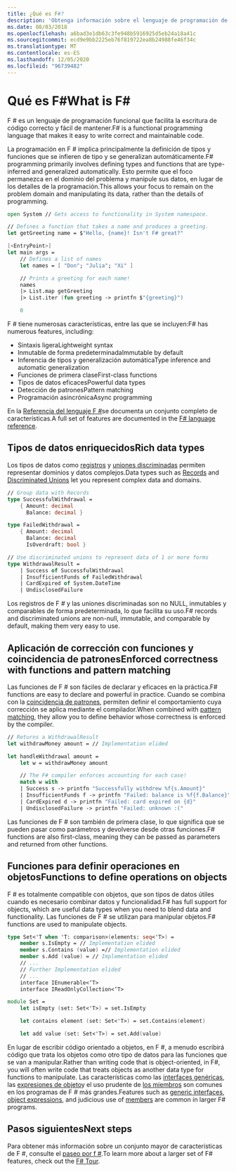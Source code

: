 ```yaml
---
title: ¿Qué es F#?
description: 'Obtenga información sobre el lenguaje de programación de F # y la programación de F #. Obtenga información sobre los tipos de datos enriquecidos, las funciones y cómo encajan entre sí.'
ms.date: 08/03/2018
ms.openlocfilehash: a6bad3e1db63c3fe948b5916925d5eb24a18a41c
ms.sourcegitcommit: ecd9e9bb2225eb76f819722ea8b24988fe46f34c
ms.translationtype: MT
ms.contentlocale: es-ES
ms.lasthandoff: 12/05/2020
ms.locfileid: "96739482"
---
```

# <a name="what-is-f"></a><span data-ttu-id="ad3c0-104">Qué es F\#</span><span class="sxs-lookup"><span data-stu-id="ad3c0-104">What is F\#</span></span>

<span data-ttu-id="ad3c0-105">F # es un lenguaje de programación funcional que facilita la escritura de código correcto y fácil de mantener.</span><span class="sxs-lookup"><span data-stu-id="ad3c0-105">F# is a functional programming language that makes it easy to write correct and maintainable code.</span></span>

<span data-ttu-id="ad3c0-106">La programación en F # implica principalmente la definición de tipos y funciones que se infieren de tipo y se generalizan automáticamente.</span><span class="sxs-lookup"><span data-stu-id="ad3c0-106">F# programming primarily involves defining types and functions that are type-inferred and generalized automatically.</span></span> <span data-ttu-id="ad3c0-107">Esto permite que el foco permanezca en el dominio del problema y manipule sus datos, en lugar de los detalles de la programación.</span><span class="sxs-lookup"><span data-stu-id="ad3c0-107">This allows your focus to remain on the problem domain and manipulating its data, rather than the details of programming.</span></span>

```fsharp
open System // Gets access to functionality in System namespace.

// Defines a function that takes a name and produces a greeting.
let getGreeting name = $"Hello, {name}! Isn't F# great?"

[<EntryPoint>]
let main args =
    // Defines a list of names
    let names = [ "Don"; "Julia"; "Xi" ]

    // Prints a greeting for each name!
    names
    |> List.map getGreeting
    |> List.iter (fun greeting -> printfn $"{greeting}")

    0
```

<span data-ttu-id="ad3c0-108">F # tiene numerosas características, entre las que se incluyen:</span><span class="sxs-lookup"><span data-stu-id="ad3c0-108">F# has numerous features, including:</span></span>

* <span data-ttu-id="ad3c0-109">Sintaxis ligera</span><span class="sxs-lookup"><span data-stu-id="ad3c0-109">Lightweight syntax</span></span>
* <span data-ttu-id="ad3c0-110">Inmutable de forma predeterminada</span><span class="sxs-lookup"><span data-stu-id="ad3c0-110">Immutable by default</span></span>
* <span data-ttu-id="ad3c0-111">Inferencia de tipos y generalización automática</span><span class="sxs-lookup"><span data-stu-id="ad3c0-111">Type inference and automatic generalization</span></span>
* <span data-ttu-id="ad3c0-112">Funciones de primera clase</span><span class="sxs-lookup"><span data-stu-id="ad3c0-112">First-class functions</span></span>
* <span data-ttu-id="ad3c0-113">Tipos de datos eficaces</span><span class="sxs-lookup"><span data-stu-id="ad3c0-113">Powerful data types</span></span>
* <span data-ttu-id="ad3c0-114">Detección de patrones</span><span class="sxs-lookup"><span data-stu-id="ad3c0-114">Pattern matching</span></span>
* <span data-ttu-id="ad3c0-115">Programación asincrónica</span><span class="sxs-lookup"><span data-stu-id="ad3c0-115">Async programming</span></span>

<span data-ttu-id="ad3c0-116">En la [Referencia del lenguaje F #](./language-reference/index.md)se documenta un conjunto completo de características.</span><span class="sxs-lookup"><span data-stu-id="ad3c0-116">A full set of features are documented in the [F# language reference](./language-reference/index.md).</span></span>

## <a name="rich-data-types"></a><span data-ttu-id="ad3c0-117">Tipos de datos enriquecidos</span><span class="sxs-lookup"><span data-stu-id="ad3c0-117">Rich data types</span></span>

<span data-ttu-id="ad3c0-118">Los tipos de datos como [registros](./language-reference/records.md) y [uniones discriminadas](./language-reference/discriminated-unions.md) permiten representar dominios y datos complejos.</span><span class="sxs-lookup"><span data-stu-id="ad3c0-118">Data types such as [Records](./language-reference/records.md) and [Discriminated Unions](./language-reference/discriminated-unions.md) let you represent complex data and domains.</span></span>

```fsharp
// Group data with Records
type SuccessfulWithdrawal =
    { Amount: decimal
      Balance: decimal }

type FailedWithdrawal =
    { Amount: decimal
      Balance: decimal
      IsOverdraft: bool }

// Use discriminated unions to represent data of 1 or more forms
type WithdrawalResult =
    | Success of SuccessfulWithdrawal
    | InsufficientFunds of FailedWithdrawal
    | CardExpired of System.DateTime
    | UndisclosedFailure
```

<span data-ttu-id="ad3c0-119">Los registros de F # y las uniones discriminadas son no NULL, inmutables y comparables de forma predeterminada, lo que facilita su uso.</span><span class="sxs-lookup"><span data-stu-id="ad3c0-119">F# records and discriminated unions are non-null, immutable, and comparable by default, making them very easy to use.</span></span>

## <a name="enforced-correctness-with-functions-and-pattern-matching"></a><span data-ttu-id="ad3c0-120">Aplicación de corrección con funciones y coincidencia de patrones</span><span class="sxs-lookup"><span data-stu-id="ad3c0-120">Enforced correctness with functions and pattern matching</span></span>

<span data-ttu-id="ad3c0-121">Las funciones de F # son fáciles de declarar y eficaces en la práctica.</span><span class="sxs-lookup"><span data-stu-id="ad3c0-121">F# functions are easy to declare and powerful in practice.</span></span> <span data-ttu-id="ad3c0-122">Cuando se combina con la [coincidencia de patrones](./language-reference/pattern-matching.md), permiten definir el comportamiento cuya corrección se aplica mediante el compilador.</span><span class="sxs-lookup"><span data-stu-id="ad3c0-122">When combined with [pattern matching](./language-reference/pattern-matching.md), they allow you to define behavior whose correctness is enforced by the compiler.</span></span>

```fsharp
// Returns a WithdrawalResult
let withdrawMoney amount = // Implementation elided

let handleWithdrawal amount =
    let w = withdrawMoney amount

    // The F# compiler enforces accounting for each case!
    match w with
    | Success s -> printfn "Successfully withdrew %f{s.Amount}"
    | InsufficientFunds f -> printfn "Failed: balance is %f{f.Balance}"
    | CardExpired d -> printfn "Failed: card expired on {d}"
    | UndisclosedFailure -> printfn "Failed: unknown :("
```

<span data-ttu-id="ad3c0-123">Las funciones de F # son también de primera clase, lo que significa que se pueden pasar como parámetros y devolverse desde otras funciones.</span><span class="sxs-lookup"><span data-stu-id="ad3c0-123">F# functions are also first-class, meaning they can be passed as parameters and returned from other functions.</span></span>

## <a name="functions-to-define-operations-on-objects"></a><span data-ttu-id="ad3c0-124">Funciones para definir operaciones en objetos</span><span class="sxs-lookup"><span data-stu-id="ad3c0-124">Functions to define operations on objects</span></span>

<span data-ttu-id="ad3c0-125">F # es totalmente compatible con objetos, que son tipos de datos útiles cuando es necesario combinar datos y funcionalidad.</span><span class="sxs-lookup"><span data-stu-id="ad3c0-125">F# has full support for objects, which are useful data types when you need to blend data and functionality.</span></span> <span data-ttu-id="ad3c0-126">Las funciones de F # se utilizan para manipular objetos.</span><span class="sxs-lookup"><span data-stu-id="ad3c0-126">F# functions are used to manipulate objects.</span></span>

```fsharp
type Set<'T when 'T: comparison>(elements: seq<'T>) =
    member s.IsEmpty = // Implementation elided
    member s.Contains (value) =// Implementation elided
    member s.Add (value) = // Implementation elided
    // ...
    // Further Implementation elided
    // ...
    interface IEnumerable<‘T>
    interface IReadOnlyCollection<‘T>

module Set =
    let isEmpty (set: Set<'T>) = set.IsEmpty

    let contains element (set: Set<'T>) = set.Contains(element)

    let add value (set: Set<'T>) = set.Add(value)
```

<span data-ttu-id="ad3c0-127">En lugar de escribir código orientado a objetos, en F #, a menudo escribirá código que trata los objetos como otro tipo de datos para las funciones que se van a manipular.</span><span class="sxs-lookup"><span data-stu-id="ad3c0-127">Rather than writing code that is object-oriented, in F#, you will often write code that treats objects as another data type for functions to manipulate.</span></span> <span data-ttu-id="ad3c0-128">Las características como las [interfaces genéricas](./language-reference/interfaces.md), las [expresiones de objeto](./language-reference/object-expressions.md)y el uso prudente de [los miembros](./language-reference/members/index.md) son comunes en los programas de F # más grandes.</span><span class="sxs-lookup"><span data-stu-id="ad3c0-128">Features such as [generic interfaces](./language-reference/interfaces.md), [object expressions](./language-reference/object-expressions.md), and judicious use of [members](./language-reference/members/index.md) are common in larger F# programs.</span></span>

## <a name="next-steps"></a><span data-ttu-id="ad3c0-129">Pasos siguientes</span><span class="sxs-lookup"><span data-stu-id="ad3c0-129">Next steps</span></span>

<span data-ttu-id="ad3c0-130">Para obtener más información sobre un conjunto mayor de características de F #, consulte el [paseo por f #](tour.md).</span><span class="sxs-lookup"><span data-stu-id="ad3c0-130">To learn more about a larger set of F# features, check out the [F# Tour](tour.md).</span></span>
